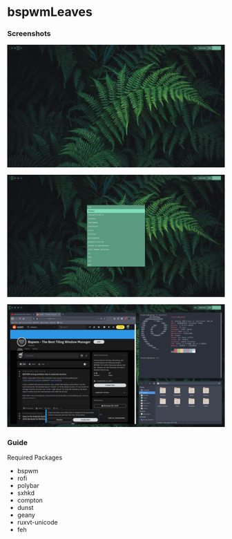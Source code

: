 # bspwmLeaves

### Screenshots

![alt text](https://github.com/PompeiiHi/bspwmLeaves/blob/main/pictures/Screenshot3.png)

![alt text](https://github.com/PompeiiHi/bspwmLeaves/blob/main/pictures/Screenshot2.png)

![alt text](https://github.com/PompeiiHi/bspwmLeaves/blob/main/pictures/Screenshot1.png)

### Guide

Required Packages
  - bspwm
  - rofi
  - polybar
  - sxhkd
  - compton
  - dunst
  - geany
  - ruxvt-unicode
  - feh
